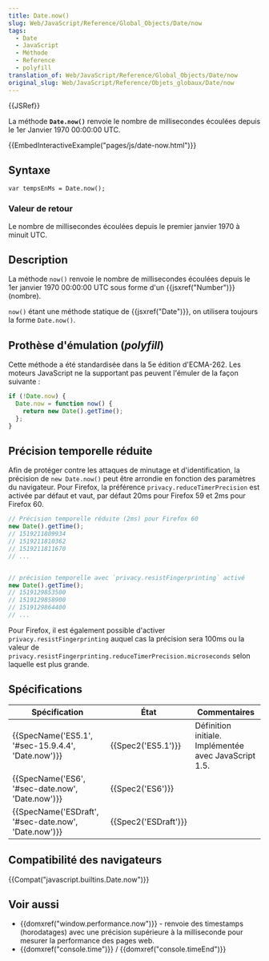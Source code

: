 ```yaml
---
title: Date.now()
slug: Web/JavaScript/Reference/Global_Objects/Date/now
tags:
  - Date
  - JavaScript
  - Méthode
  - Reference
  - polyfill
translation_of: Web/JavaScript/Reference/Global_Objects/Date/now
original_slug: Web/JavaScript/Reference/Objets_globaux/Date/now
---
```

{{JSRef}}

La méthode **`Date.now()`** renvoie le nombre de millisecondes écoulées depuis le 1er Janvier 1970 00:00:00 UTC.

{{EmbedInteractiveExample("pages/js/date-now.html")}}

## Syntaxe

    var tempsEnMs = Date.now();

### Valeur de retour

Le nombre de millisecondes écoulées depuis le premier janvier 1970 à minuit UTC.

## Description

La méthode `now()` renvoie le nombre de millisecondes écoulées depuis le 1er janvier 1970 00:00:00 UTC sous forme d'un {{jsxref("Number")}} (nombre).

`now()` étant une méthode statique de {{jsxref("Date")}}, on utilisera toujours la forme `Date.now()`.

## Prothèse d'émulation (_polyfill_)

Cette méthode a été standardisée dans la 5e édition d'ECMA-262. Les moteurs JavaScript ne la supportant pas peuvent l'émuler de la façon suivante :

```js
if (!Date.now) {
  Date.now = function now() {
    return new Date().getTime();
  };
}
```

## Précision temporelle réduite

Afin de protéger contre les attaques de minutage et d'identification, la précision de `new Date.now()` peut être arrondie en fonction des paramètres du navigateur. Pour Firefox, la préférence `privacy.reduceTimerPrecision` est activée par défaut et vaut, par défaut 20ms pour Firefox 59 et 2ms pour Firefox 60.

```js
// Précision temporelle réduite (2ms) pour Firefox 60
new Date().getTime();
// 1519211809934
// 1519211810362
// 1519211811670
// ...


// précision temporelle avec `privacy.resistFingerprinting` activé
new Date().getTime();
// 1519129853500
// 1519129858900
// 1519129864400
// ...
```

Pour Firefox, il est également possible d'activer `privacy.resistFingerprinting` auquel cas la précision sera 100ms ou la valeur de `privacy.resistFingerprinting.reduceTimerPrecision.microseconds` selon laquelle est plus grande.

## Spécifications

| Spécification                                                        | État                         | Commentaires                                          |
| -------------------------------------------------------------------- | ---------------------------- | ----------------------------------------------------- |
| {{SpecName('ES5.1', '#sec-15.9.4.4', 'Date.now')}} | {{Spec2('ES5.1')}}     | Définition initiale. Implémentée avec JavaScript 1.5. |
| {{SpecName('ES6', '#sec-date.now', 'Date.now')}}     | {{Spec2('ES6')}}         |                                                       |
| {{SpecName('ESDraft', '#sec-date.now', 'Date.now')}} | {{Spec2('ESDraft')}} |                                                       |

## Compatibilité des navigateurs

{{Compat("javascript.builtins.Date.now")}}

## Voir aussi

- {{domxref("window.performance.now")}} - renvoie des timestamps (horodatages) avec une précision supérieure à la milliseconde pour mesurer la performance des pages web.
- {{domxref("console.time")}} / {{domxref("console.timeEnd")}}
